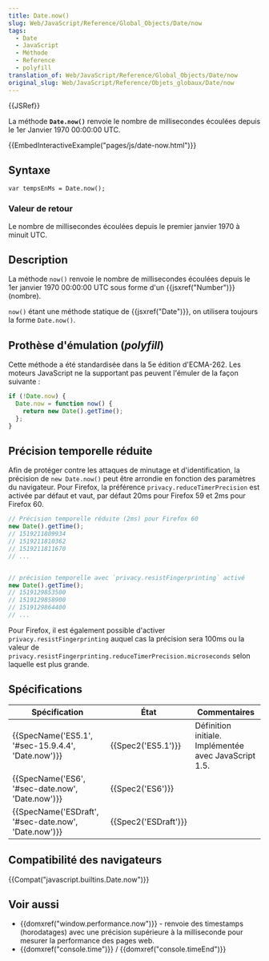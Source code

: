 ```yaml
---
title: Date.now()
slug: Web/JavaScript/Reference/Global_Objects/Date/now
tags:
  - Date
  - JavaScript
  - Méthode
  - Reference
  - polyfill
translation_of: Web/JavaScript/Reference/Global_Objects/Date/now
original_slug: Web/JavaScript/Reference/Objets_globaux/Date/now
---
```

{{JSRef}}

La méthode **`Date.now()`** renvoie le nombre de millisecondes écoulées depuis le 1er Janvier 1970 00:00:00 UTC.

{{EmbedInteractiveExample("pages/js/date-now.html")}}

## Syntaxe

    var tempsEnMs = Date.now();

### Valeur de retour

Le nombre de millisecondes écoulées depuis le premier janvier 1970 à minuit UTC.

## Description

La méthode `now()` renvoie le nombre de millisecondes écoulées depuis le 1er janvier 1970 00:00:00 UTC sous forme d'un {{jsxref("Number")}} (nombre).

`now()` étant une méthode statique de {{jsxref("Date")}}, on utilisera toujours la forme `Date.now()`.

## Prothèse d'émulation (_polyfill_)

Cette méthode a été standardisée dans la 5e édition d'ECMA-262. Les moteurs JavaScript ne la supportant pas peuvent l'émuler de la façon suivante :

```js
if (!Date.now) {
  Date.now = function now() {
    return new Date().getTime();
  };
}
```

## Précision temporelle réduite

Afin de protéger contre les attaques de minutage et d'identification, la précision de `new Date.now()` peut être arrondie en fonction des paramètres du navigateur. Pour Firefox, la préférence `privacy.reduceTimerPrecision` est activée par défaut et vaut, par défaut 20ms pour Firefox 59 et 2ms pour Firefox 60.

```js
// Précision temporelle réduite (2ms) pour Firefox 60
new Date().getTime();
// 1519211809934
// 1519211810362
// 1519211811670
// ...


// précision temporelle avec `privacy.resistFingerprinting` activé
new Date().getTime();
// 1519129853500
// 1519129858900
// 1519129864400
// ...
```

Pour Firefox, il est également possible d'activer `privacy.resistFingerprinting` auquel cas la précision sera 100ms ou la valeur de `privacy.resistFingerprinting.reduceTimerPrecision.microseconds` selon laquelle est plus grande.

## Spécifications

| Spécification                                                        | État                         | Commentaires                                          |
| -------------------------------------------------------------------- | ---------------------------- | ----------------------------------------------------- |
| {{SpecName('ES5.1', '#sec-15.9.4.4', 'Date.now')}} | {{Spec2('ES5.1')}}     | Définition initiale. Implémentée avec JavaScript 1.5. |
| {{SpecName('ES6', '#sec-date.now', 'Date.now')}}     | {{Spec2('ES6')}}         |                                                       |
| {{SpecName('ESDraft', '#sec-date.now', 'Date.now')}} | {{Spec2('ESDraft')}} |                                                       |

## Compatibilité des navigateurs

{{Compat("javascript.builtins.Date.now")}}

## Voir aussi

- {{domxref("window.performance.now")}} - renvoie des timestamps (horodatages) avec une précision supérieure à la milliseconde pour mesurer la performance des pages web.
- {{domxref("console.time")}} / {{domxref("console.timeEnd")}}
